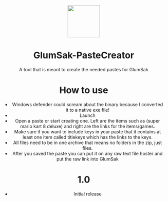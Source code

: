 <div align="center">
<img src="https://i.imgur.com/XwPonAe.png" width="100" height="100" />

# GlumSak-PasteCreator
A tool that is meant to create the needed pastes for GlumSak

# How to use
- Windows defender could scream about the binary because I converted it to a native exe file!
- Launch
- Open a paste or start creating one. Left are the items such as (super mario kart 8 deluxe) and right are the links for the items/games.
- Make sure if you want to include keys in your paste that it contains at least one item called titlekeys which has the links to the keys.
- All files need to be in one archive that means no folders in the zip, just files.
- After you saved the paste you can put it on any raw text file hoster and put the raw link into GlumSak

# 1.0
- Initial release
